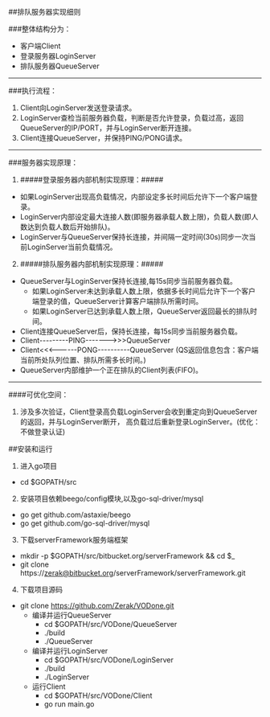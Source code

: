 ##排队服务器实现细则

###整体结构分为：
- 客户端Client
- 登录服务器LoginServer
- 排队服务器QueueServer

----


###执行流程：
1. Client向LoginServer发送登录请求。
2. LoginServer查检当前服务器负载，判断是否允许登录，负载过高，返回QueueServer的IP/PORT，并与LoginServer断开连接。
3. Client连接QueueServer，并保持PING/PONG请求。

----

###服务器实现原理：
1. #####登录服务器内部机制实现原理：#####
  - 如果LoginServer出现高负载情况，内部设定多长时间后允许下一个客户端登录。
  - LoginServer内部设定最大连接人数(即服务器承载人数上限)，负载人数(即人数达到负载人数后开始排队)。
  - LoginServer与QueueServer保持长连接，并间隔一定时间(30s)同步一次当前LoginServer当前负载情况。
  

2. #####排队服务器内部机制实现原理：#####
  - QueueServer与LoginServer保持长连接,每15s同步当前服务器负载。
  	- 如果LoginServer未达到承载人数上限，依据多长时间后允许下一个客户端登录的值，QueueServer计算客户端排队所需时间。
  	- 如果LoginServer已达到承载人数上限，QueueServer返回最长的排队时间。
  - Client连接QueueServer后，保持长连接，每15s同步当前服务器负载。
  - Client---------PING------->>>QueueServer
  - Client<<<------PONG----------QueueServer	(QS返回信息包含：客户端当前所处队列位置、排队所需多长时间。)
  - QueueServer内部维护一个正在排队的Client列表(FIFO)。
  

----
####可优化空间：
1. 涉及多次验证，Client登录高负载LoginServer会收到重定向到QueueServer的返回，并与LoginServer断开，
		高负载过后重新登录LoginServer。(优化：不做登录认证)

##安装和运行
1. 进入go项目
  - cd $GOPATH/src
2. 安装项目依赖beego/config模块,以及go-sql-driver/mysql
  - go get github.com/astaxie/beego
  - go get github.com/go-sql-driver/mysql
3.  下载serverFramework服务端框架
  - mkdir -p $GOPATH/src/bitbucket.org/serverFramework && cd $_
  - git clone https://zerak@bitbucket.org/serverFramework/serverFramework.git
4.  下载项目源码
  - git clone https://github.com/Zerak/VODone.git
    - 编译并运行QueueServer
      - cd $GOPATH/src/VODone/QueueServer
      - ./build
      - ./QueueServer
    - 编译并运行LoginServer
      - cd $GOPATH/src/VODone/LoginServer
      - ./build
      - ./LoginServer
    - 运行Client
      - cd $GOPATH/src/VODone/Client
      - go run main.go
